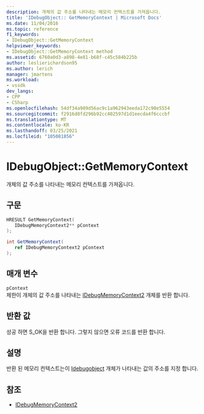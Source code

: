 ```yaml
---
description: 개체의 값 주소를 나타내는 메모리 컨텍스트를 가져옵니다.
title: 'IDebugObject:: GetMemoryContext | Microsoft Docs'
ms.date: 11/04/2016
ms.topic: reference
f1_keywords:
- IDebugObject::GetMemoryContext
helpviewer_keywords:
- IDebugObject::GetMemoryContext method
ms.assetid: 6760a0d3-a898-4e81-b68f-c45c584b225b
author: leslierichardson95
ms.author: lerich
manager: jmartens
ms.workload:
- vssdk
dev_langs:
- CPP
- CSharp
ms.openlocfilehash: 54df34a989d56ac9c1a962943eeda172c90e5554
ms.sourcegitcommit: f2916d8fd296b92cc402597d1d1eecda4f6cccbf
ms.translationtype: MT
ms.contentlocale: ko-KR
ms.lasthandoff: 03/25/2021
ms.locfileid: "105081856"
---
```

# <a name="idebugobjectgetmemorycontext"></a>IDebugObject::GetMemoryContext
개체의 값 주소를 나타내는 메모리 컨텍스트를 가져옵니다.

## <a name="syntax"></a>구문

```cpp
HRESULT GetMemoryContext( 
   IDebugMemoryContext2** pContext
);
```

```csharp
int GetMemoryContext(
   ref IDebugMemoryContext2 pContext
);
```

## <a name="parameters"></a>매개 변수
`pContext`\
제한이 개체의 값 주소를 나타내는 [IDebugMemoryContext2](../../../extensibility/debugger/reference/idebugmemorycontext2.md) 개체를 반환 합니다.

## <a name="return-value"></a>반환 값
 성공 하면 S_OK을 반환 합니다. 그렇지 않으면 오류 코드를 반환 합니다.

## <a name="remarks"></a>설명
 반환 된 메모리 컨텍스트는이 [Idebugobject](../../../extensibility/debugger/reference/idebugobject.md) 개체가 나타내는 값의 주소를 지정 합니다.

## <a name="see-also"></a>참조
- [IDebugMemoryContext2](../../../extensibility/debugger/reference/idebugmemorycontext2.md)

